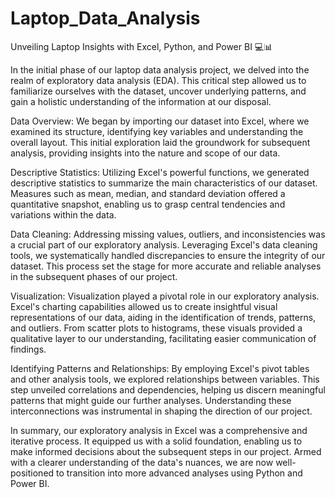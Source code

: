 # Laptop_Data_Analysis
Unveiling Laptop Insights with Excel, Python, and Power BI 💻📊

In the initial phase of our laptop data analysis project, we delved into the realm of exploratory data analysis (EDA). This critical step allowed us to familiarize ourselves with the dataset, uncover underlying patterns, and gain a holistic understanding of the information at our disposal.

Data Overview:
We began by importing our dataset into Excel, where we examined its structure, identifying key variables and understanding the overall layout. This initial exploration laid the groundwork for subsequent analysis, providing insights into the nature and scope of our data.

Descriptive Statistics:
Utilizing Excel's powerful functions, we generated descriptive statistics to summarize the main characteristics of our dataset. Measures such as mean, median, and standard deviation offered a quantitative snapshot, enabling us to grasp central tendencies and variations within the data.

Data Cleaning:
Addressing missing values, outliers, and inconsistencies was a crucial part of our exploratory analysis. Leveraging Excel's data cleaning tools, we systematically handled discrepancies to ensure the integrity of our dataset. This process set the stage for more accurate and reliable analyses in the subsequent phases of our project.

Visualization:
Visualization played a pivotal role in our exploratory analysis. Excel's charting capabilities allowed us to create insightful visual representations of our data, aiding in the identification of trends, patterns, and outliers. From scatter plots to histograms, these visuals provided a qualitative layer to our understanding, facilitating easier communication of findings.

Identifying Patterns and Relationships:
By employing Excel's pivot tables and other analysis tools, we explored relationships between variables. This step unveiled correlations and dependencies, helping us discern meaningful patterns that might guide our further analyses. Understanding these interconnections was instrumental in shaping the direction of our project.

In summary, our exploratory analysis in Excel was a comprehensive and iterative process. It equipped us with a solid foundation, enabling us to make informed decisions about the subsequent steps in our project. Armed with a clearer understanding of the data's nuances, we are now well-positioned to transition into more advanced analyses using Python and Power BI.
